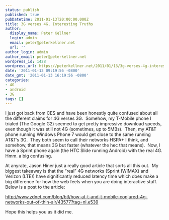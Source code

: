 ```yaml
---
status: publish
published: true
pubDatetime: 2011-01-13T20:00:00.000Z
title: 3G verses 4G, Interesting Truths
author:
  display_name: Peter Kellner
  login: admin
  email: peter@peterkellner.net
  url: ''
author_login: admin
author_email: peter@peterkellner.net
wordpress_id: 1428
wordpress_url: https://peterkellner.net/2011/01/13/3g-verses-4g-interesting-truths/
date: '2011-01-13 09:19:56 -0800'
date_gmt: '2011-01-13 16:19:56 -0800'
categories:
- 4G
- android
- 3G
tags: []
---
```

<p>I just got back from CES and have been honestly quite confused about all the different claims for 4G verses 3G.&#160; Somehow, my T-Mobile phone I trialed (The Google G2) seemed to get pretty impressive download speeds, even though it was still not 4G (sometimes, up to 5MBs).&#160; Then, my AT&amp;T phone running Windows Phone 7 would get close to the same running AT&amp;T’s 3G.&#160; They both seem to call their networks HSPA+ I think, and somehow, that means 3G but faster (whatever the hec that means).&#160; Now, I have a Sprint phone again (the HTC Slide running Android) with the real 4G.&#160; Hmm. a big confusing.</p>
<p>At anyrate, Jason Hiner just a really good article that sorts all this out.&#160; My biggest takeaway is that the “real” 4G networks (Sprint (WIMAX) and Verizon (LTE)) have significantly reduced latency time which does make a big difference for how the web feels when you are doing interactive stuff.&#160; Below is a post to the article:</p>
<p><a title="http://www.zdnet.com/blog/btl/how-at-t-and-t-mobile-conjured-4g-networks-out-of-thin-air/43577?tag=nl.e539" href="http://www.zdnet.com/blog/btl/how-at-t-and-t-mobile-conjured-4g-networks-out-of-thin-air/43577?tag=nl.e539">http://www.zdnet.com/blog/btl/how-at-t-and-t-mobile-conjured-4g-networks-out-of-thin-air/43577?tag=nl.e539</a></p>
<p>Hope this helps you as it did me.</p>
